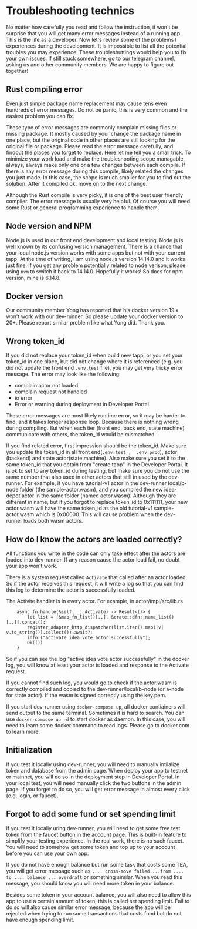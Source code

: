# Troubleshooting technics

No matter how carefully you read and follow the instruction, it won't be surprise that you will get many error messages instead of a running app. This is the life as a developer. Now let's review some of the problems I experiences during the development. It is impossible to list all the potential troubles you may experience. These troubleshuttings would help you to fix your own issues. If still stuck somewhere, go to our telegram channel, asking us and other community members. We are happy to figure out together!

## Rust compiling error

Even just simple package name replacement may cause tens even hundreds of error messages. Do not be panic, this is very common and the easiest problem you can fix.

These type of error messages are commonly complain missing files or missing package. It mostly caused by your change the package name in one place, but the original code in other places are still looking for the original file or package. Please read the error message carefully, and findout the places you forget to replace. Here let me tell you a small trick. To minimize your work load and make the troubleshooting scope managable, always, always make only one or a few changes between each compile. If there is any error message during this compile, likely related the changes you just made. In this case, the scope is much smaller for you to find out the solution. After it compiled ok, move on to the next change.

Although the Rust compile is very picky, it is one of the best user friendly compiler. The error message is usually very helpful. Of course you will need some Rust or general programming experience to handle them.

## Node version and NPM

Node.js is used in our front end development and local testing. Node.js is well known by its confusing version management. There is a chance that your local node.js version works with some apps but not with your current tapp. At the time of writing, I am using node.js version 14.14.0 and it works just fine. If you get any problem potentially related to node verison, please using `nvm` to switch it back to 14.14.0. Hopefully it works! So does for npm version, mine is 6.14.8.

## Docker version 

Our community member Yong has reported that his docker version 19.x won't work with our dev-runner. So please update your docker version to 20+. Please report similar problem like what Yong did. Thank you.

## Wrong token_id

If you did not replace your token_id when build new tapp, or you set your token_id in one place, but did not change where it is referenced (e.g. you did not update the front end `.env.test` file), you may get very tricky error message. The error may look like the following:
- complain actor not loaded
- complain request not handled
- io error
- Error or warning during deployment in Developer Portal

These error messages are most likely runtime error, so it may be harder to find, and it takes longer response loop. Because there is nothing wrong during compiling. But when each tier (front end, back end, state machine) communicate with others, the token_id would be mismatched. 

If you find related error, first impression should be the token_id. Make sure you update the token_id in all front end(`.env.test ,  .env.prod`), actor (backend) and state actor(state machine). Also make sure you set it to the same token_id that you obtain from "create tapp" in the Developer Portal. It is ok to set to any token_id during testing, but make sure you do not use the same number that also used in other actors that still in used by the dev-runner. For example, if you have tutorial-v1 actor in the dev-runner local/b-node folder (the sample-actor.wasm), and you compiled the new idea-depot actor in the same folder (named actor.wasm). Although they are different in name, but if you forgot to replace token_id to 0x111111, your new actor.wasm will have the same token_id as the old tutorial-v1 sample-actor.wasm which is 0x00000. This will cause problem when the dev-runner loads both wasm actors. 

## How do I know the actors are loaded correctly?

All functions you write in the code can only take effect after the actors are loaded into dev-runner. If any reason cause the actor load fail, no doubt your app won't work. 

There is a system request called `Activate` that called after an actor loaded. So if the actor receives this request, it will write a log so that you can find this log to determine the actor is successfully loaded.

The Activite handler is in every actor. For example, in actor/impl/src/lib.rs 
```
    async fn handle(&self, _: Activate) -> Result<()> {
        let list = [&map_fn_list()[..], &crate::dfn::name_list()[..]].concat();
        register_adapter_http_dispatcher(list.iter().map(|v| v.to_string()).collect()).await?;
        info!("activate idea vote actor successfully");
        Ok(())
    }
```

So if you can see the log "active idea vote actor successfully" in the docker log, you will know at least your actor is loaded and response to the Activate request.

If you cannot find such log, you would go to check if the actor.wasm is correctly compiled and copied to the dev-runner/local/b-node (or a-node for state actor). If the wasm is signed correctly using the key.pem. 

If you start dev-runner using  `docker-compose up`, all docker contiainers will send output to the same terminal. Sometimes it is hard to search. You can use `docker-compose up -d` to start docker as daemon. In this case, you will need to learn some docker command to read logs. Please go to docker.com to learn more. 

## Initialization

If you test it locally using dev-runner, you will need to manually intiialize token and database from the admin page. When deploy your app to testnet or mainnet, you will do so in the deployment step in Developer Portal. In your local test, you will need manually click the two buttons in the admin page. If you forget to do so, you will get error message in almost every click (e.g. login, or faucet).

## Forgot to add some fund or set spending limit

If you test it locally uring dev-runner, you will need to get some free test token from the faucet button in the account page. This is built-in feature to simplify your testing experience. In the real work, there is no such faucet. You will need to somehow get some token and top up to your account before you can use your own app. 

If you do not have enough balance but run some task that costs some TEA, you will get error message such as `.... cross-move failed....from .... to .... balance ... overdraft` or something similar. When you read this message, you should know you will need more token in your balance.

Besides some token in your account balance, you will also need to allow this app to use a certain amount of token, this is called set spending limit. Fail to do so will also cause similar error message, because the app will be rejected when trying to run some transactions that costs fund but do not have enough spending limit.




